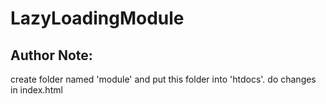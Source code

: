 # LazyLoadingModule

## Author Note:
create folder named 'module' and put this folder into 'htdocs'.
do changes in index.html <base href="/module/">
